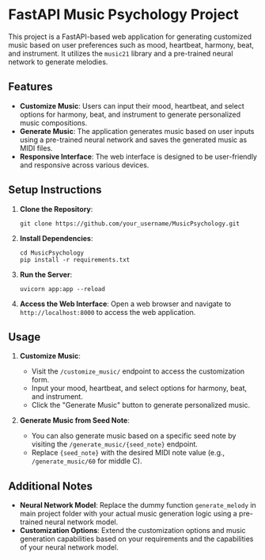 # FastAPI Music  Psychology Project

This project is a FastAPI-based web application for generating customized music based on user preferences such as mood, heartbeat, harmony, beat, and instrument. It utilizes the `music21` library and a pre-trained neural network to generate melodies.

## Features

- **Customize Music**: Users can input their mood, heartbeat, and select options for harmony, beat, and instrument to generate personalized music compositions.
- **Generate Music**: The application generates music based on user inputs using a pre-trained neural network and saves the generated music as MIDI files.
- **Responsive Interface**: The web interface is designed to be user-friendly and responsive across various devices.

## Setup Instructions

1. **Clone the Repository**:
    ```
    git clone https://github.com/your_username/MusicPsychology.git
    ```

2. **Install Dependencies**:
    ```
    cd MusicPsychology
    pip install -r requirements.txt
    ```

3. **Run the Server**:
    ```
    uvicorn app:app --reload
    ```

4. **Access the Web Interface**:
   Open a web browser and navigate to `http://localhost:8000` to access the web application.

## Usage

1. **Customize Music**:
    - Visit the `/customize_music/` endpoint to access the customization form.
    - Input your mood, heartbeat, and select options for harmony, beat, and instrument.
    - Click the "Generate Music" button to generate personalized music.

2. **Generate Music from Seed Note**:
    - You can also generate music based on a specific seed note by visiting the `/generate_music/{seed_note}` endpoint.
    - Replace `{seed_note}` with the desired MIDI note value (e.g., `/generate_music/60` for middle C).

## Additional Notes

- **Neural Network Model**: Replace the dummy function `generate_melody` in main project folder with your actual music generation logic using a pre-trained neural network model.
- **Customization Options**: Extend the customization options and music generation capabilities based on your requirements and the capabilities of your neural network model.

## 